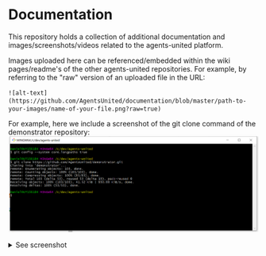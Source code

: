# Documentation
This repository holds a collection of additional documentation and images/screenshots/videos related to the agents-united platform. 

Images uploaded here can be referenced/embedded within the wiki pages/readme's of the other agents-united repositories. For example, by referring to the "raw" version of an uploaded file in the URL: 

```
![alt-text](https://github.com/AgentsUnited/documentation/blob/master/path-to-your-images/name-of-your-file.png?raw=true)
```

For example, here we include a screenshot of the git clone command of the demonstrator repository:
![Screenshot: git clone of toplevel demonstrator repository](https://github.com/AgentsUnited/documentation/blob/master/screenshots/demonstrator/git_clone.png?raw=true)

<details>
	<summary>See screenshot</summary>
	![Screenshot of the git clone command](https://github.com/AgentsUnited/documentation/blob/master/screenshots/demonstrator/git_clone.png?raw=true)
</details>
